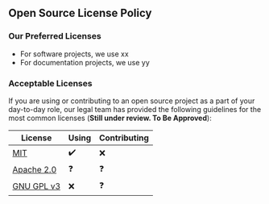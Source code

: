 ## Open Source License Policy

### Our Preferred Licenses

- For software projects, we use xx
- For documentation projects, we use yy

### Acceptable Licenses

If you are using or contributing to an open source project as a part of your day-to-day role, our legal team has provided the following guidelines for the most common  licenses (**Still under review. To Be Approved**):

|  License | Using |  Contributing |
| -------- | --------- |  ----------- |
| [MIT](https://choosealicense.com/licenses/mit/) | :heavy_check_mark: | :x: |
| [Apache 2.0](https://choosealicense.com/licenses/apache-2.0/) | :question: | :question: |
| [GNU  GPL v3](https://choosealicense.com/licenses/gpl-3.0/) | :x: | :question: |

